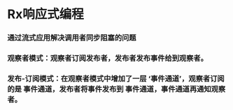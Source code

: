 # Rx响应式编程
### 通过流式应用解决调用者同步阻塞的问题
### 观察者模式：观察者订阅发布者，发布者发布事件给到观察者。
### 发布-订阅模式：在观察者模式中增加了一层 ‘事件通道’，观察者订阅的是 事件通道，发布者将事件发布到 事件通道，事件通道再通知观察者。